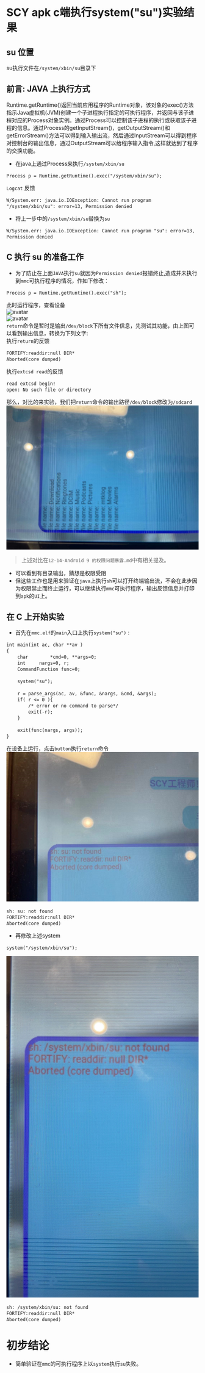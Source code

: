# SCY apk c端执行system("su")实验结果

## su 位置
su执行文件在`/system/xbin/su`目录下

## 前言: JAVA 上执行方式
Runtime.getRuntime()返回当前应用程序的Runtime对象，该对象的exec()方法指示Java虚拟机(JVM)创建一个子进程执行指定的可执行程序，并返回与该子进程对应的Process对象实例。通过Process可以控制该子进程的执行或获取该子进程的信息。通过Process的getInputStream()，getOutputStream()和getErrorStream()方法可以得到输入输出流，然后通过InputStream可以得到程序对控制台的输出信息，通过OutputStream可以给程序输入指令,这样就达到了程序的交换功能。
* 在java上通过Process来执行`/system/xbin/su`
```
Process p = Runtime.getRuntime().exec("/system/xbin/su");   
```
`Logcat` 反馈  
```
W/System.err: java.io.IOException: Cannot run program "/system/xbin/su": error=13, Permission denied
```
* 将上一步中的`/system/xbin/su`替换为`su`
```
W/System.err: java.io.IOException: Cannot run program "su": error=13, Permission denied
```


## C 执行 su 的准备工作
* 为了防止在上面`JAVA`执行`su`就因为`Permission denied`报错终止,造成并未执行到`mmc`可执行程序的情况，作如下修改：
```
Process p = Runtime.getRuntime().exec("sh");
```  
此时运行程序，查看设备    
![avatar](../picture/sh-exe-return.jpg)  
![avatar](../picture/sh-exe-read.jpg)  
`return`命令是暂时是输出`/dev/block`下所有文件信息，先测试其功能，由上图可以看到输出信息，转换为下列文字:   
执行`return`的反馈
```
FORTIFY:readdir:null DIR*
Aborted(core dumped)
```
执行`extcsd read`的反馈
```
read extcsd begin!
open: No such file or directory
```
那么，对比的来实验，我们把`return`命令的输出路径`/dev/block`修改为`/sdcard`   
![avatar](../picture/sh-exe-return-sdcard.jpg)   

> 上述对比在`12-14-Android 9 的权限问题暴露.md`中有相关提及。  

+ 可以看到有目录输出，猜想是权限受阻  
+ 但这些工作也是用来验证在`java`上执行`sh`可以打开终端输出流，不会在此步因为权限禁止而终止运行，可以继续执行`mmc`可执行程序，输出反馈信息并打印到`apk`的`UI`上。  

## 在 C 上开始实验
* 首先在`mmc.elf`的`main`入口上执行`system("su")` :
```
int main(int ac, char **av )
{
    char		*cmd=0, **args=0;
    int		nargs=0, r;
    CommandFunction func=0;

    system("su");

    r = parse_args(ac, av, &func, &nargs, &cmd, &args);
    if( r <= 0 ){
        /* error or no command to parse*/
        exit(-r);
    }

    exit(func(nargs, args));
}
```
在设备上运行，点击`button`执行`return`命令
![avatar](../picture/c-exe-su-return.jpg)  
```
sh: su: not found
FORTIFY:readdir:null DIR*
Aborted(core dumped)
```
* 再修改上述system
```
system("/system/xbin/su");
```
![avatar](../picture/sh-c-exe-system-xbin-su.jpg)  
```
sh: /system/xbin/su: not found
FORTIFY:readdir:null DIR*
Aborted(core dumped)
```

# 初步结论
* 简单验证在`mmc`的可执行程序上以`system`执行`su`失败。